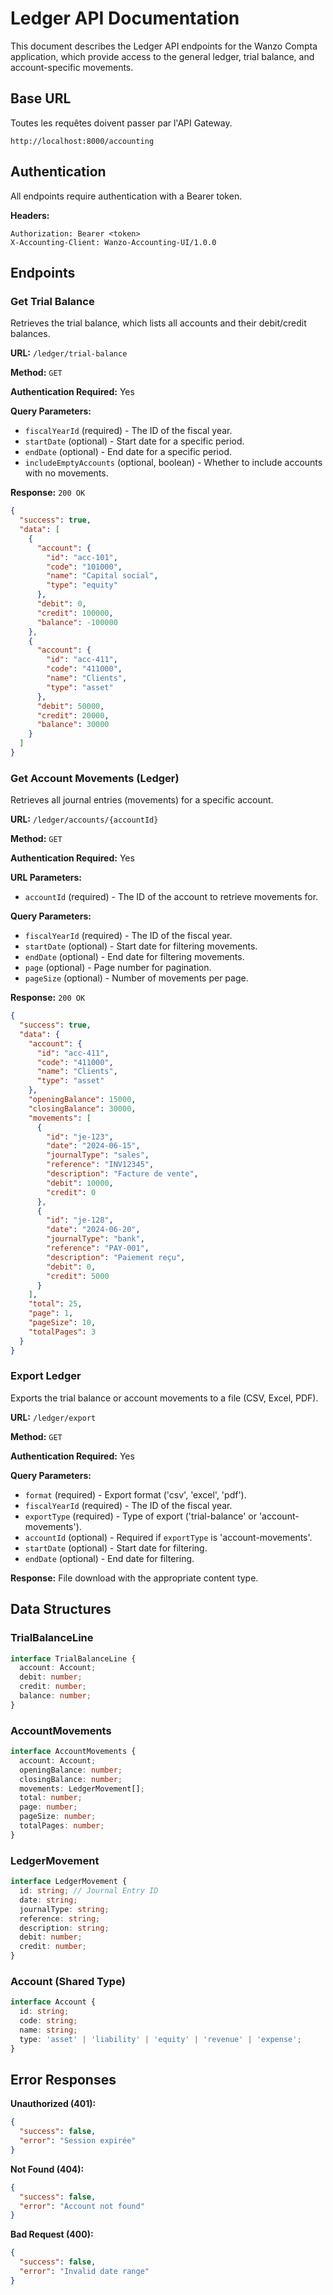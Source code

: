 # Ledger API Documentation

This document describes the Ledger API endpoints for the Wanzo Compta application, which provide access to the general ledger, trial balance, and account-specific movements.

## Base URL

Toutes les requêtes doivent passer par l'API Gateway.

```
http://localhost:8000/accounting
```

## Authentication

All endpoints require authentication with a Bearer token.

**Headers:**
```
Authorization: Bearer <token>
X-Accounting-Client: Wanzo-Accounting-UI/1.0.0
```

## Endpoints

### Get Trial Balance

Retrieves the trial balance, which lists all accounts and their debit/credit balances.

**URL:** `/ledger/trial-balance`

**Method:** `GET`

**Authentication Required:** Yes

**Query Parameters:**
- `fiscalYearId` (required) - The ID of the fiscal year.
- `startDate` (optional) - Start date for a specific period.
- `endDate` (optional) - End date for a specific period.
- `includeEmptyAccounts` (optional, boolean) - Whether to include accounts with no movements.

**Response:** `200 OK`

```json
{
  "success": true,
  "data": [
    {
      "account": {
        "id": "acc-101",
        "code": "101000",
        "name": "Capital social",
        "type": "equity"
      },
      "debit": 0,
      "credit": 100000,
      "balance": -100000
    },
    {
      "account": {
        "id": "acc-411",
        "code": "411000",
        "name": "Clients",
        "type": "asset"
      },
      "debit": 50000,
      "credit": 20000,
      "balance": 30000
    }
  ]
}
```

### Get Account Movements (Ledger)

Retrieves all journal entries (movements) for a specific account.

**URL:** `/ledger/accounts/{accountId}`

**Method:** `GET`

**Authentication Required:** Yes

**URL Parameters:**
- `accountId` (required) - The ID of the account to retrieve movements for.

**Query Parameters:**
- `fiscalYearId` (required) - The ID of the fiscal year.
- `startDate` (optional) - Start date for filtering movements.
- `endDate` (optional) - End date for filtering movements.
- `page` (optional) - Page number for pagination.
- `pageSize` (optional) - Number of movements per page.

**Response:** `200 OK`

```json
{
  "success": true,
  "data": {
    "account": {
      "id": "acc-411",
      "code": "411000",
      "name": "Clients",
      "type": "asset"
    },
    "openingBalance": 15000,
    "closingBalance": 30000,
    "movements": [
      {
        "id": "je-123",
        "date": "2024-06-15",
        "journalType": "sales",
        "reference": "INV12345",
        "description": "Facture de vente",
        "debit": 10000,
        "credit": 0
      },
      {
        "id": "je-128",
        "date": "2024-06-20",
        "journalType": "bank",
        "reference": "PAY-001",
        "description": "Paiement reçu",
        "debit": 0,
        "credit": 5000
      }
    ],
    "total": 25,
    "page": 1,
    "pageSize": 10,
    "totalPages": 3
  }
}
```

### Export Ledger

Exports the trial balance or account movements to a file (CSV, Excel, PDF).

**URL:** `/ledger/export`

**Method:** `GET`

**Authentication Required:** Yes

**Query Parameters:**
- `format` (required) - Export format ('csv', 'excel', 'pdf').
- `fiscalYearId` (required) - The ID of the fiscal year.
- `exportType` (required) - Type of export ('trial-balance' or 'account-movements').
- `accountId` (optional) - Required if `exportType` is 'account-movements'.
- `startDate` (optional) - Start date for filtering.
- `endDate` (optional) - End date for filtering.

**Response:** File download with the appropriate content type.

## Data Structures

### TrialBalanceLine

```typescript
interface TrialBalanceLine {
  account: Account;
  debit: number;
  credit: number;
  balance: number;
}
```

### AccountMovements

```typescript
interface AccountMovements {
  account: Account;
  openingBalance: number;
  closingBalance: number;
  movements: LedgerMovement[];
  total: number;
  page: number;
  pageSize: number;
  totalPages: number;
}
```

### LedgerMovement

```typescript
interface LedgerMovement {
  id: string; // Journal Entry ID
  date: string;
  journalType: string;
  reference: string;
  description: string;
  debit: number;
  credit: number;
}
```

### Account (Shared Type)

```typescript
interface Account {
  id: string;
  code: string;
  name: string;
  type: 'asset' | 'liability' | 'equity' | 'revenue' | 'expense';
}
```

## Error Responses

**Unauthorized (401):**
```json
{
  "success": false,
  "error": "Session expirée"
}
```

**Not Found (404):**
```json
{
  "success": false,
  "error": "Account not found"
}
```

**Bad Request (400):**
```json
{
  "success": false,
  "error": "Invalid date range"
}
```
